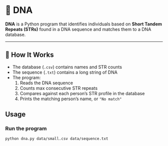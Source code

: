 # 🧬 DNA

**DNA** is a Python program that identifies individuals based on **Short Tandem Repeats (STRs)** found in a DNA sequence and matches them to a DNA database.

---

## 📌 How It Works

- The database (`.csv`) contains names and STR counts
- The sequence (`.txt`) contains a long string of DNA
- The program:
  1. Reads the DNA sequence
  2. Counts max consecutive STR repeats
  3. Compares against each person’s STR profile in the database
  4. Prints the matching person’s name, or `"No match"`

## Usage

### Run the program

```bash
python dna.py data/small.csv data/sequence.txt
